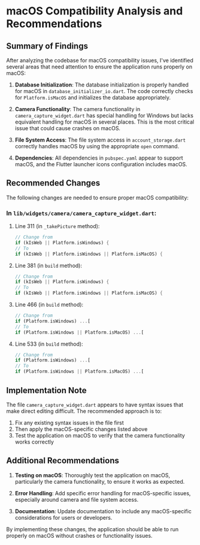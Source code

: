 # macOS Compatibility Analysis and Recommendations

## Summary of Findings

After analyzing the codebase for macOS compatibility issues, I've identified several areas that need attention to ensure the application runs properly on macOS:

1. **Database Initialization**: The database initialization is properly handled for macOS in `database_initializer_io.dart`. The code correctly checks for `Platform.isMacOS` and initializes the database appropriately.

2. **Camera Functionality**: The camera functionality in `camera_capture_widget.dart` has special handling for Windows but lacks equivalent handling for macOS in several places. This is the most critical issue that could cause crashes on macOS.

3. **File System Access**: The file system access in `account_storage.dart` correctly handles macOS by using the appropriate `open` command.

4. **Dependencies**: All dependencies in `pubspec.yaml` appear to support macOS, and the Flutter launcher icons configuration includes macOS.

## Recommended Changes

The following changes are needed to ensure proper macOS compatibility:

### In `lib/widgets/camera/camera_capture_widget.dart`:

1. Line 311 (in `_takePicture` method):
   ```dart
   // Change from
   if (kIsWeb || Platform.isWindows) {
   // To
   if (kIsWeb || Platform.isWindows || Platform.isMacOS) {
   ```

2. Line 381 (in `build` method):
   ```dart
   // Change from
   if (kIsWeb || Platform.isWindows) {
   // To
   if (kIsWeb || Platform.isWindows || Platform.isMacOS) {
   ```

3. Line 466 (in `build` method):
   ```dart
   // Change from
   if (Platform.isWindows) ...[
   // To
   if (Platform.isWindows || Platform.isMacOS) ...[
   ```

4. Line 533 (in `build` method):
   ```dart
   // Change from
   if (Platform.isWindows) ...[
   // To
   if (Platform.isWindows || Platform.isMacOS) ...[
   ```

## Implementation Note

The file `camera_capture_widget.dart` appears to have syntax issues that make direct editing difficult. The recommended approach is to:

1. Fix any existing syntax issues in the file first
2. Then apply the macOS-specific changes listed above
3. Test the application on macOS to verify that the camera functionality works correctly

## Additional Recommendations

1. **Testing on macOS**: Thoroughly test the application on macOS, particularly the camera functionality, to ensure it works as expected.

2. **Error Handling**: Add specific error handling for macOS-specific issues, especially around camera and file system access.

3. **Documentation**: Update documentation to include any macOS-specific considerations for users or developers.

By implementing these changes, the application should be able to run properly on macOS without crashes or functionality issues.